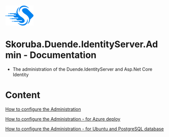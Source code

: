 ![Logo](Images/Skoruba.Duende.IdentityServer.Admin-Logo-ReadMe.png)

# Skoruba.Duende.IdentityServer.Admin - Documentation

- The administration of the Duende.IdentityServer and Asp.Net Core Identity

# Content

[How to configure the Administration](Configure-Administration.md)

[How to configure the Administration - for Azure deploy](Configure-Azure-Deploy.md)

[How to configure the Administration - for Ubuntu and PostgreSQL database](Configure-Ubuntu-PostgreSQL-Tutorial.md)
